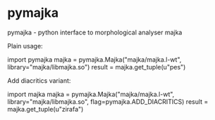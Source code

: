 pymajka
=======

pymajka - python interface to morphological analyser majka

Plain usage:


import pymajka
majka = pymajka.Majka("majka/majka.l-wt", library="majka/libmajka.so")
result = majka.get_tuple(u"pes")

Add diacritics variant:

import majka
majka = pymajka.Majka("majka/majka.l-wt", library="majka/libmajka.so", flag=pymajka.ADD_DIACRITICS)
result = majka.get_tuple(u"zirafa")
